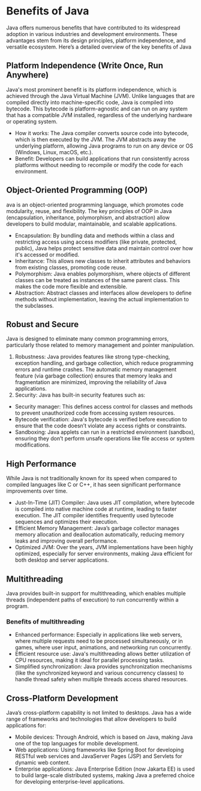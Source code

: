 # Benefits of Java
Java offers numerous benefits that have contributed to its widespread adoption in various industries and development environments. These advantages stem from its design principles, platform independence, and versatile ecosystem. Here’s a detailed overview of the key benefits of Java

## Platform Independence (Write Once, Run Anywhere)
Java's most prominent benefit is its platform independence, which is achieved through the Java Virtual Machine (JVM). Unlike languages that are compiled directly into machine-specific code, Java is compiled into bytecode. This bytecode is platform-agnostic and can run on any system that has a compatible JVM installed, regardless of the underlying hardware or operating system.

* How it works: The Java compiler converts source code into bytecode, which is then executed by the JVM. The JVM abstracts away the underlying platform, allowing Java programs to run on any device or OS (Windows, Linux, macOS, etc.).
* Benefit: Developers can build applications that run consistently across platforms without needing to recompile or modify the code for each environment.


## Object-Oriented Programming (OOP)
ava is an object-oriented programming language, which promotes code modularity, reuse, and flexibility. The key principles of OOP in Java (encapsulation, inheritance, polymorphism, and abstraction) allow developers to build modular, maintainable, and scalable applications.

* Encapsulation: By bundling data and methods within a class and restricting access using access modifiers (like private, protected, public), Java helps protect sensitive data and maintain control over how it's accessed or modified.
* Inheritance: This allows new classes to inherit attributes and behaviors from existing classes, promoting code reuse.
* Polymorphism: Java enables polymorphism, where objects of different classes can be treated as instances of the same parent class. This makes the code more flexible and extensible.
* Abstraction: Abstract classes and interfaces allow developers to define methods without implementation, leaving the actual implementation to the subclasses.

## Robust and Secure
Java is designed to eliminate many common programming errors, particularly those related to memory management and pointer manipulation.

1. Robustness: Java provides features like strong type-checking, exception handling, and garbage collection, which reduce programming errors and runtime crashes. The automatic memory management feature (via garbage collection) ensures that memory leaks and fragmentation are minimized, improving the reliability of Java applications.
2. Security: Java has built-in security features such as:
* Security manager: This defines access control for classes and methods to prevent unauthorized code from accessing system resources.
* Bytecode verification: Java's bytecode is verified before execution to ensure that the code doesn’t violate any access rights or constraints.
* Sandboxing: Java applets can run in a restricted environment (sandbox), ensuring they don’t perform unsafe operations like file access or system modifications.

## High Performance
While Java is not traditionally known for its speed when compared to compiled languages like C or C++, it has seen significant performance improvements over time.

* Just-In-Time (JIT) Compiler: Java uses JIT compilation, where bytecode is compiled into native machine code at runtime, leading to faster execution. The JIT compiler identifies frequently used bytecode sequences and optimizes their execution.
* Efficient Memory Management: Java’s garbage collector manages memory allocation and deallocation automatically, reducing memory leaks and improving overall performance.
* Optimized JVM: Over the years, JVM implementations have been highly optimized, especially for server environments, making Java efficient for both desktop and server applications.

## Multithreading
Java provides built-in support for multithreading, which enables multiple threads (independent paths of execution) to run concurrently within a program.

### Benefits of multithreading
* Enhanced performance: Especially in applications like web servers, where multiple requests need to be processed simultaneously, or in games, where user input, animations, and networking run concurrently.
* Efficient resource use: Java's multithreading allows better utilization of CPU resources, making it ideal for parallel processing tasks.
* Simplified synchronization: Java provides synchronization mechanisms (like the synchronized keyword and various concurrency classes) to handle thread safety when multiple threads access shared resources.

## Cross-Platform Development
Java’s cross-platform capability is not limited to desktops. Java has a wide range of frameworks and technologies that allow developers to build applications for:
* Mobile devices: Through Android, which is based on Java, making Java one of the top languages for mobile development.
* Web applications: Using frameworks like Spring Boot for developing RESTful web services and JavaServer Pages (JSP) and Servlets for dynamic web content.
* Enterprise applications: Java Enterprise Edition (now Jakarta EE) is used to build large-scale distributed systems, making Java a preferred choice for developing enterprise-level applications.